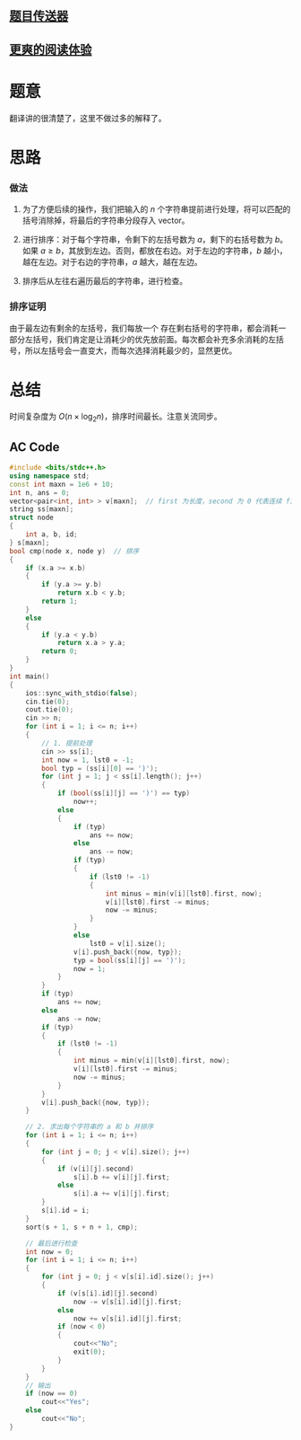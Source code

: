 ## [题目传送器](https://www.luogu.com.cn/problem/AT_abc167_f)
## [更爽的阅读体验](https://www.luogu.com.cn/blog/yaohaoyou/solution-at-abc167-f)

# 题意
翻译讲的很清楚了，这里不做过多的解释了。

# 思路
### 做法
1. 为了方便后续的操作，我们把输入的 $n$ 个字符串提前进行处理，将可以匹配的括号消除掉，将最后的字符串分段存入 vector。

2. 进行排序：对于每个字符串，令剩下的左括号数为 $a$，剩下的右括号数为 $b$。如果 $a \ge b$，其放到左边。否则，都放在右边。对于左边的字符串，$b$ 越小，越在左边。对于右边的字符串，$a$ 越大，越在左边。

3. 排序后从左往右遍历最后的字符串，进行检查。

### 排序证明
由于最左边有剩余的左括号，我们每放一个 存在剩右括号的字符串，都会消耗一部分左括号，我们肯定是让消耗少的优先放前面。每次都会补充多余消耗的左括号，所以左括号会一直变大，而每次选择消耗最少的，显然更优。

# 总结
时间复杂度为 $O(n \times \log_2n)$，排序时间最长。注意关流同步。
## AC Code
```cpp
#include <bits/stdc++.h>
using namespace std;
const int maxn = 1e6 + 10;
int n, ans = 0;
vector<pair<int, int> > v[maxn];  // first 为长度，second 为 0 代表连续 first 个都是 (,second 为 1 代表连续 second 个都是).
string ss[maxn];
struct node
{
    int a, b, id;
} s[maxn];
bool cmp(node x, node y)  // 排序
{
    if (x.a >= x.b)
    {
        if (y.a >= y.b)
            return x.b < y.b;
        return 1;
    }
    else
    {
        if (y.a < y.b)
            return x.a > y.a;
        return 0;
    }
}
int main()
{
    ios::sync_with_stdio(false);
    cin.tie(0);
    cout.tie(0);
    cin >> n;
    for (int i = 1; i <= n; i++)
    {
        // 1. 提前处理
        cin >> ss[i];
        int now = 1, lst0 = -1;
        bool typ = (ss[i][0] == ')');
        for (int j = 1; j < ss[i].length(); j++)
        {
            if (bool(ss[i][j] == ')') == typ)
                now++;
            else
            {
                if (typ)
                    ans += now;
                else
                    ans -= now;
                if (typ)
                {
                    if (lst0 != -1)
                    {
                        int minus = min(v[i][lst0].first, now);
                        v[i][lst0].first -= minus;
                        now -= minus;
                    }
                }
                else
                    lst0 = v[i].size();
                v[i].push_back({now, typ});
                typ = bool(ss[i][j] == ')');
                now = 1;
            }
        }
        if (typ)
            ans += now;
        else
            ans -= now;
        if (typ)
        {
            if (lst0 != -1)
            {
                int minus = min(v[i][lst0].first, now);
                v[i][lst0].first -= minus;
                now -= minus;
            }
        }
        v[i].push_back({now, typ});
    }

    // 2. 求出每个字符串的 a 和 b 并排序
    for (int i = 1; i <= n; i++)
    {
        for (int j = 0; j < v[i].size(); j++)
        {
            if (v[i][j].second)
                s[i].b += v[i][j].first;
            else
                s[i].a += v[i][j].first;
        }
        s[i].id = i;
    }
    sort(s + 1, s + n + 1, cmp);

    // 最后进行检查
    int now = 0;
    for (int i = 1; i <= n; i++)
    {
        for (int j = 0; j < v[s[i].id].size(); j++)
        {
            if (v[s[i].id][j].second)
                now -= v[s[i].id][j].first;
            else
                now += v[s[i].id][j].first;
            if (now < 0)
            {
                cout<<"No";
                exit(0);
            }
        }
    }
    // 输出
    if (now == 0)
        cout<<"Yes";
    else
        cout<<"No";
}
```
